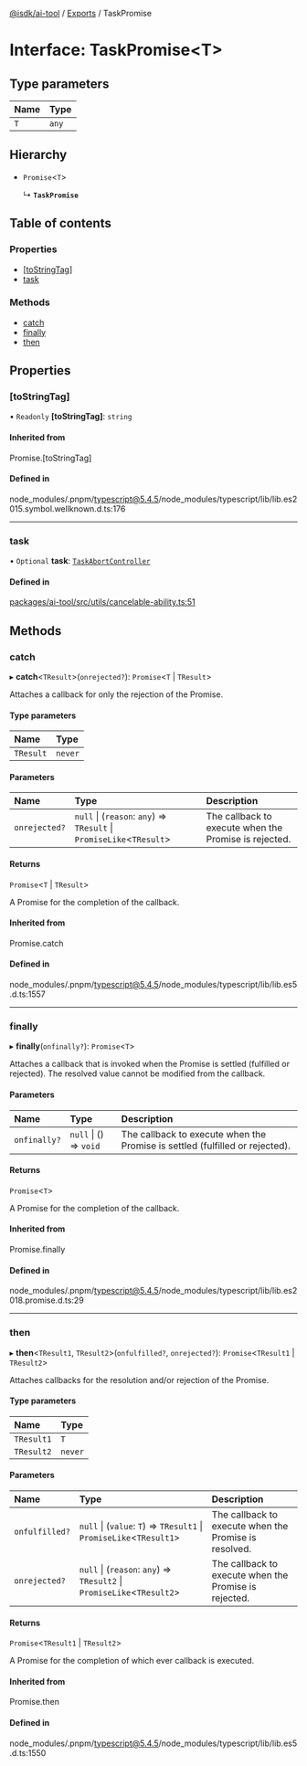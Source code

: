 [@isdk/ai-tool](../README.md) / [Exports](../modules.md) / TaskPromise

# Interface: TaskPromise\<T\>

## Type parameters

| Name | Type |
| :------ | :------ |
| `T` | `any` |

## Hierarchy

- `Promise`\<`T`\>

  ↳ **`TaskPromise`**

## Table of contents

### Properties

- [[toStringTag]](TaskPromise.md#[tostringtag])
- [task](TaskPromise.md#task)

### Methods

- [catch](TaskPromise.md#catch)
- [finally](TaskPromise.md#finally)
- [then](TaskPromise.md#then)

## Properties

### [toStringTag]

• `Readonly` **[toStringTag]**: `string`

#### Inherited from

Promise.[toStringTag]

#### Defined in

node_modules/.pnpm/typescript@5.4.5/node_modules/typescript/lib/lib.es2015.symbol.wellknown.d.ts:176

___

### task

• `Optional` **task**: [`TaskAbortController`](../classes/TaskAbortController.md)

#### Defined in

[packages/ai-tool/src/utils/cancelable-ability.ts:51](https://github.com/isdk/ai-tool.js/blob/409aab70514a73e5edfa59ea25e4ee1fe316b26d/src/utils/cancelable-ability.ts#L51)

## Methods

### catch

▸ **catch**\<`TResult`\>(`onrejected?`): `Promise`\<`T` \| `TResult`\>

Attaches a callback for only the rejection of the Promise.

#### Type parameters

| Name | Type |
| :------ | :------ |
| `TResult` | `never` |

#### Parameters

| Name | Type | Description |
| :------ | :------ | :------ |
| `onrejected?` | ``null`` \| (`reason`: `any`) => `TResult` \| `PromiseLike`\<`TResult`\> | The callback to execute when the Promise is rejected. |

#### Returns

`Promise`\<`T` \| `TResult`\>

A Promise for the completion of the callback.

#### Inherited from

Promise.catch

#### Defined in

node_modules/.pnpm/typescript@5.4.5/node_modules/typescript/lib/lib.es5.d.ts:1557

___

### finally

▸ **finally**(`onfinally?`): `Promise`\<`T`\>

Attaches a callback that is invoked when the Promise is settled (fulfilled or rejected). The
resolved value cannot be modified from the callback.

#### Parameters

| Name | Type | Description |
| :------ | :------ | :------ |
| `onfinally?` | ``null`` \| () => `void` | The callback to execute when the Promise is settled (fulfilled or rejected). |

#### Returns

`Promise`\<`T`\>

A Promise for the completion of the callback.

#### Inherited from

Promise.finally

#### Defined in

node_modules/.pnpm/typescript@5.4.5/node_modules/typescript/lib/lib.es2018.promise.d.ts:29

___

### then

▸ **then**\<`TResult1`, `TResult2`\>(`onfulfilled?`, `onrejected?`): `Promise`\<`TResult1` \| `TResult2`\>

Attaches callbacks for the resolution and/or rejection of the Promise.

#### Type parameters

| Name | Type |
| :------ | :------ |
| `TResult1` | `T` |
| `TResult2` | `never` |

#### Parameters

| Name | Type | Description |
| :------ | :------ | :------ |
| `onfulfilled?` | ``null`` \| (`value`: `T`) => `TResult1` \| `PromiseLike`\<`TResult1`\> | The callback to execute when the Promise is resolved. |
| `onrejected?` | ``null`` \| (`reason`: `any`) => `TResult2` \| `PromiseLike`\<`TResult2`\> | The callback to execute when the Promise is rejected. |

#### Returns

`Promise`\<`TResult1` \| `TResult2`\>

A Promise for the completion of which ever callback is executed.

#### Inherited from

Promise.then

#### Defined in

node_modules/.pnpm/typescript@5.4.5/node_modules/typescript/lib/lib.es5.d.ts:1550
